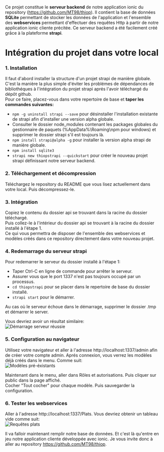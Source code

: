 Ce projet constitue le **serveur backend** de notre application ionic du repository (https://github.com/MT98/thiop). Il contient la base de données **SQLite** permettant de stocker les données de l'application et l'ensemble des **webservices** permettant d'effectuer des requêtes Http à partir de notre application ionic cliente précitée. Ce serveur backend a été facilement créé grâce à la plateforme **strapi**.    
    
    
    
# Intégration du projet dans votre local
    
### 1. Installation
Il faut d'abord installer la structure d'un projet strapi de manière globale. C'est la manière la plus simple d'éviter les problémes de dépendances de bibliothéques à l'intégration du projet strapi aprés l'avoir téléchargé du dépôt github.    
Pour ce faire, placez-vous dans votre repertoire de base et **taper les commandes suivantes:**    

* ```npm -g uninstall strapi --save``` pour désinstaller l'installation existante de strapi afin d'installer une version alpha globale. 
* Consulter le dossier node_modules contenant les packages globales du gestionnaire de paquets (%AppData%\Roaming\npm pour windows) et supprimer le dossier strapi s'il est toujours là.    
* ```npm install strapi@alpha -g``` pour installer la version alpha strapi de manière globale. 
* ```npm install sqlite3 ```
* ```strapi new thiopstrapi --quickstart``` pour créer le nouveau projet strapi définissant notre serveur backend.
    
### 2. Téléchargement et décompression
Téléchargez le repository du README que vous lisez actuellement dans votre local. Puis décompressez-le.

### 3. Intégration    
Copiez le contenu du dossier api se trouvant dans la racine du dossier téléchargé.    
Puis collez-le à l'intérieur du dossier api se trouvant à la racine du dossier installé à l'étape 1.    
Ce qui vous permettra de disposer de l'ensemble des webservices et modèles créés dans ce repository directement dans votre nouveau projet.

### 4. Redemarrage du serveur strapi
Pour redemarrer le serveur du dossier installé à l'étape 1:
* Taper Ctrl-C en ligne de commande pour arrêter le serveur.  
* Assurer vous que le port 1337 n'est pas toujours occupé par un processus. 
* ```cd thiopstrapi``` pour se placer dans le repertoire de base du dossier installé.
* ```strapi start``` pour le démarrer.    

Au cas où le serveur échoue dans le démarrage, supprimer le dossier .tmp et démarrer le server.

Vous devriez avoir un résultat similaire:    
![Démarrage serveur réussie](https://drive.google.com/uc?id=10iMChxQ-cZaGgI9_k6m9Kbf7ePvEtK3V)    
    
### 5. Configuration au navigateur    
Utilisez votre navigateur et aller à l'adresse http://localhost:1337/admin afin de créer votre compte admin.
Aprés connexion, vous verrez les modèles déjà créés dans le menu. Comme suit:    
![Modèles pré-éxistants](https://drive.google.com/uc?id=12o4FWpqRxHbcvcGu0vtIYRL_DL9062QJ)
    
Maintenant dans le menu, aller dans Rôles et autorisations. Puis cliquer sur public dans la page affiché.    
Cocher "Tout cocher" pour chaque modèle. Puis sauvegarder la configuration.


### 6. Tester les webservices
Aller à l'adresse http://localhost:1337/Plats. Vous devriez obtenir un tableau vide comme suit:    
![Requêtes plats](https://drive.google.com/open?id=1r6VK5OKSxnzT4vhKdMV0IwQbWWebS6ej)    

Il va falloir maintenant remplir notre base de données. Et c'est là qu'entre en jeu notre application cliente développée avec ionic. Je vous invite donc à aller au repository https://github.com/MT98/thiop.


